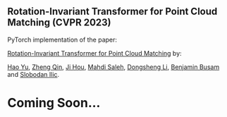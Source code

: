 ## Rotation-Invariant Transformer for Point Cloud Matching (CVPR 2023)

PyTorch implementation of the paper:

[Rotation-Invariant Transformer for Point Cloud Matching](https://arxiv.org/abs/2303.08231) by:

[Hao Yu](https://scholar.google.com/citations?hl=en&user=g7JfRn4AAAAJ), [Zheng Qin](https://scholar.google.com/citations?user=DnHBAN0AAAAJ&hl=en), [Ji Hou](https://sekunde.github.io/), [Mahdi Saleh](https://scholar.google.com/citations?user=52yLUy0AAAAJ&hl=en), [Dongsheng Li](https://scholar.google.com/citations?user=_WrK108AAAAJ&hl=en), [Benjamin Busam](https://scholar.google.com/citations?user=u4rJZwUAAAAJ&hl=en) and [Slobodan Ilic](https://scholar.google.com/citations?user=ELOVd8sAAAAJ&hl=en&oi=ao).

# Coming Soon...
